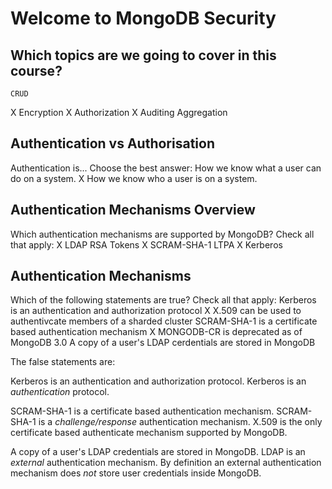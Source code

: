 # Welcome to MongoDB Security

## Which topics are we going to cover in this course?
	CRUD
X	Encryption
X	Authorization
X	Auditing
	Aggregation


## Authentication vs Authorisation
Authentication is...
Choose the best answer:
	How we know what a user can do on a system.
X	How we know who a user is on a system.

## Authentication Mechanisms Overview
Which authentication mechanisms are supported by MongoDB?
Check all that apply:
X	LDAP
	RSA Tokens
X	SCRAM-SHA-1
	LTPA
X	Kerberos

## Authentication Mechanisms
Which of the following statements are true?
Check all that apply:
	Kerberos is an authentication and authorization protocol
X	X.509 can be used to authentivcate members of a sharded cluster
	SCRAM-SHA-1 is a certificate based authentication mechanism
X	MONGODB-CR is deprecated as of MongoDB 3.0
	A copy of a user's LDAP cerdentials are stored in MongoDB

The false statements are:

Kerberos is an authentication and authorization protocol.
Kerberos is an *authentication* protocol.

SCRAM-SHA-1 is a certificate based authentication mechanism.
SCRAM-SHA-1 is a *challenge/response* authentication mechanism. X.509 is the only certificate based authenticate mechanism supported by MongoDB.

A copy of a user's LDAP credentials are stored in MongoDB.
LDAP is an *external* authentication mechanism. By definition an external authentication mechanism does *not* store user credentials inside MongoDB.





